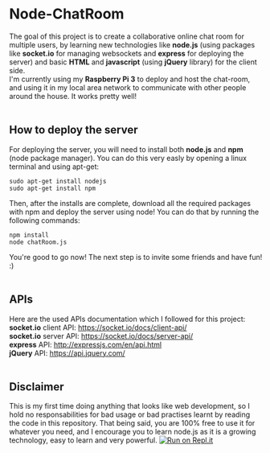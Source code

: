 # Node-ChatRoom
The goal of this project is to create a collaborative online chat room for multiple users, by learning new technologies like <b>node.js</b> (using packages like <b>socket.io</b> for managing websockets and <b>express</b> for deploying the server) and basic <b>HTML</b> and <b>javascript</b> (using <b>jQuery</b> library) for the client side.
<br/>I'm currently using my <b>Raspberry Pi 3</b> to deploy and host the chat-room, and using it in my local area network to communicate with other people around the house. It works pretty well!
<br/>
<br/>

## How to deploy the server
For deploying the server, you will need to install both <b>node.js</b> and <b>npm</b> (node package manager). You can do this very easly by opening a linux terminal and using apt-get:
```
sudo apt-get install nodejs
sudo apt-get install npm
```
Then, after the installs are complete, download all the required packages with npm and deploy the server using node! You can do that by running the following commands:
```
npm install
node chatRoom.js
```
You're good to go now! The next step is to invite some friends and have fun! :)
<br/>
<br/>

## APIs
Here are the used APIs documentation which I followed for this project:
<br/><b>socket.io</b> client API: https://socket.io/docs/client-api/
<br/><b>socket.io</b> server API: https://socket.io/docs/server-api/
<br/><b>express</b> API: http://expressjs.com/en/api.html
<br/><b>jQuery</b> API: https://api.jquery.com/
<br/>
<br/>

## Disclaimer
This is my first time doing anything that looks like web development, so I hold no responsabilities for bad usage or bad practises learnt by reading the code in this repository. That being said, you are 100% free to use it for whatever you need, and I encourage you to learn node.js as it is a growing technology, easy to learn and very powerful.
[![Run on Repl.it](https://repl.it/badge/github/xRuiAlves/Node-ChatRoom)](https://repl.it/github/xRuiAlves/Node-ChatRoom)